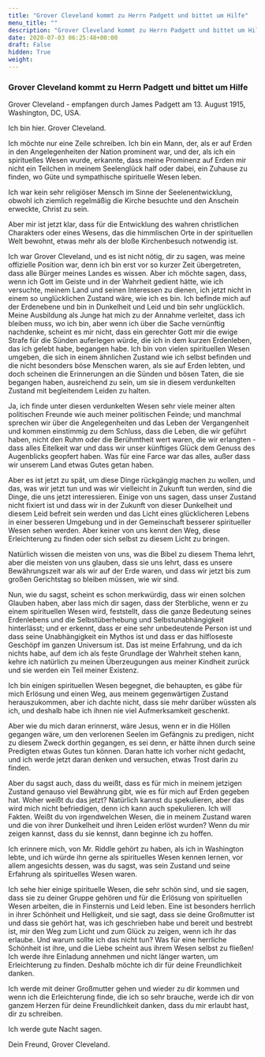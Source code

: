 ```yaml
---
title: "Grover Cleveland kommt zu Herrn Padgett und bittet um Hilfe"
menu_title: ""
description: "Grover Cleveland kommt zu Herrn Padgett und bittet um Hilfe"
date: 2020-07-03 06:25:48+00:00
draft: False
hidden: True
weight:
---
```

### Grover Cleveland kommt zu Herrn Padgett und bittet um Hilfe

Grover Cleveland - empfangen durch James Padgett am 13. August 1915, Washington, DC, USA.

Ich bin hier. Grover Cleveland.

Ich möchte nur eine Zeile schreiben. Ich bin ein Mann, der, als er auf Erden in den Angelegenheiten der Nation prominent war, und der, als ich ein spirituelles Wesen  wurde, erkannte, dass meine Prominenz auf Erden mir nicht ein Teilchen in meinem Seelenglück half oder dabei, ein Zuhause zu finden, wo Güte und sympathische spirituelle Wesen leben.

Ich war kein sehr religiöser Mensch im Sinne der Seelenentwicklung, obwohl ich ziemlich regelmäßig die Kirche besuchte und den Anschein erweckte, Christ zu sein.

Aber mir ist jetzt klar, dass für die Entwicklung des wahren christlichen Charakters oder eines Wesens, das die himmlischen Orte in der spirituellen Welt bewohnt, etwas mehr als der bloße Kirchenbesuch notwendig ist.

Ich war Grover Cleveland, und es ist nicht nötig, dir zu sagen, was meine offizielle Position war, denn ich bin erst vor so kurzer Zeit übergetreten, dass alle Bürger meines Landes es wissen. Aber ich möchte sagen, dass, wenn ich Gott im Geiste und in der Wahrheit gedient hätte, wie ich versuchte, meinem Land und seinen Interessen zu dienen, ich jetzt nicht in einem so unglücklichen Zustand wäre, wie ich es bin. Ich befinde mich auf der Erdenebene und bin in Dunkelheit und Leid und bin sehr unglücklich. Meine Ausbildung als Junge hat mich zu der Annahme verleitet, dass ich bleiben muss, wo ich bin, aber wenn ich über die Sache vernünftig nachdenke, scheint es mir nicht, dass ein gerechter Gott mir die ewige Strafe für die Sünden auferlegen würde, die ich in dem kurzen Erdenleben, das ich gelebt habe, begangen habe. Ich bin von vielen spirituellen Wesen umgeben, die sich in einem ähnlichen Zustand wie ich selbst befinden und die nicht besonders böse Menschen waren, als sie auf Erden lebten, und doch scheinen die Erinnerungen an die Sünden und bösen Taten, die sie begangen haben, ausreichend zu sein, um sie in diesem verdunkelten Zustand mit begleitendem Leiden zu halten.

Ja, ich finde unter diesen verdunkelten Wesen sehr viele meiner alten politischen Freunde wie auch meiner politischen Feinde; und manchmal sprechen wir über die Angelegenheiten und das Leben der Vergangenheit und kommen einstimmig zu dem Schluss, dass die Leben, die wir geführt haben, nicht den Ruhm oder die Berühmtheit wert waren, die wir erlangten - dass alles Eitelkeit war und dass wir unser künftiges Glück dem Genuss des Augenblicks geopfert haben. Was für eine Farce war das alles, außer dass wir unserem Land etwas Gutes getan haben.

Aber es ist jetzt zu spät, um diese Dinge rückgängig machen zu wollen, und das, was wir jetzt tun und was wir vielleicht in Zukunft tun werden, sind die Dinge, die uns jetzt interessieren. Einige von uns sagen, dass unser Zustand nicht fixiert ist und dass wir in der Zukunft von dieser Dunkelheit und diesem Leid befreit sein werden und das Licht eines glücklicheren Lebens in einer besseren Umgebung und in der Gemeinschaft besserer spiritueller Wesen sehen werden. Aber keiner von uns kennt den Weg, diese Erleichterung zu finden oder sich selbst zu diesem Licht zu bringen.

Natürlich wissen die meisten von uns, was die Bibel zu diesem Thema lehrt, aber die meisten von uns glauben, dass sie uns lehrt, dass es unsere Bewährungszeit war als wir auf der Erde waren, und dass wir jetzt bis zum großen Gerichtstag so bleiben müssen, wie wir sind.

Nun, wie du sagst, scheint es schon merkwürdig, dass wir einen solchen Glauben haben, aber lass mich dir sagen, dass der Sterbliche, wenn er zu einem spirituellen Wesen wird, feststellt, dass die ganze Bedeutung seines Erdenlebens und die Selbstüberhebung und Selbstunabhängigkeit hinterlässt; und er erkennt, dass er eine sehr unbedeutende Person ist und dass seine Unabhängigkeit ein Mythos ist und dass er das hilfloseste Geschöpf im ganzen Universum ist. Das ist meine Erfahrung, und da ich nichts habe, auf dem ich als feste Grundlage der Wahrheit stehen kann, kehre ich natürlich zu meinen Überzeugungen aus meiner Kindheit zurück und sie werden ein Teil meiner Existenz.

Ich bin einigen spirituellen Wesen begegnet, die behaupten, es gäbe für mich Erlösung und einen Weg, aus meinem gegenwärtigen Zustand herauszukommen, aber ich dachte nicht, dass sie mehr darüber wüssten als ich, und deshalb habe ich ihnen nie viel Aufmerksamkeit geschenkt.

Aber wie du mich daran erinnerst, wäre Jesus, wenn er in die Höllen gegangen wäre, um den verlorenen Seelen im Gefängnis zu predigen, nicht zu diesem Zweck dorthin gegangen, es sei denn, er hätte ihnen durch seine Predigten etwas Gutes tun können. Daran hatte ich vorher nicht gedacht, und ich werde jetzt daran denken und versuchen, etwas Trost darin zu finden.

Aber du sagst auch, dass du weißt, dass es für mich in meinem jetzigen Zustand genauso viel Bewährung gibt, wie es für mich auf Erden gegeben hat. Woher weißt du das jetzt? Natürlich kannst du spekulieren, aber das wird mich nicht befriedigen, denn ich kann auch spekulieren. Ich will Fakten. Weißt du von irgendwelchen Wesen, die in meinem Zustand waren und die von ihrer Dunkelheit und ihren Leiden erlöst wurden? Wenn du mir zeigen kannst, dass du sie kennst, dann beginne ich zu hoffen.

Ich erinnere mich, von Mr. Riddle gehört zu haben, als ich in Washington lebte, und ich würde ihn gerne als spirituelles Wesen kennen lernen, vor allem angesichts dessen, was du sagst, was sein Zustand und seine Erfahrung als spirituelles Wesen waren.

Ich sehe hier einige spirituelle Wesen, die sehr schön sind, und sie sagen, dass sie zu deiner Gruppe gehören und für die Erlösung von spirituellen Wesen arbeiten, die in Finsternis und Leid leben. Eine ist besonders herrlich in ihrer Schönheit und Helligkeit, und sie sagt, dass sie deine Großmutter ist und dass sie gehört hat, was ich geschrieben habe und bereit und bestrebt ist, mir den Weg zum Licht und zum Glück zu zeigen, wenn ich ihr das erlaube. Und warum sollte ich das nicht tun? Was für eine herrliche Schönheit ist ihre, und die Liebe scheint aus ihrem Wesen selbst zu fließen! Ich werde ihre Einladung annehmen und nicht länger warten, um Erleichterung zu finden. Deshalb möchte ich dir für deine Freundlichkeit danken.

Ich werde mit deiner Großmutter gehen und wieder zu dir kommen und wenn ich die Erleichterung finde, die ich so sehr brauche, werde ich dir von ganzem Herzen für deine Freundlichkeit danken, dass du mir erlaubt hast, dir zu schreiben.

Ich werde gute Nacht sagen.

Dein Freund, Grover Cleveland.
